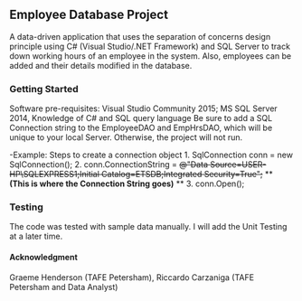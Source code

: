 ## Employee Database Project
A data-driven application that uses the separation of concerns design principle using C# (Visual Studio/.NET Framework) and SQL Server to track down working hours of an employee in the system. Also, employees can be added and their details modified in the database.
### Getting Started
Software pre-requisites: Visual Studio Community 2015; MS SQL Server 2014, Knowledge of C# and SQL query language
Be sure to add a SQL Connection string to the EmployeeDAO and EmpHrsDAO, which will be unique to your local Server. Otherwise, the project will not run.

-Example: Steps to create a connection object
            1. SqlConnection conn = new SqlConnection();
            2. conn.ConnectionString = ~~@"Data Source=USER-HP\SQLEXPRESS1;Initial Catalog=ETSDB;Integrated Security=True";~~ ** **(This is where the Connection String goes)** **
            3. conn.Open();

### Testing
The code was tested with sample data manually. I will add the Unit Testing at a later time.

#### Acknowledgment
Graeme Henderson (TAFE Petersham),
Riccardo Carzaniga (TAFE Petersham and Data Analyst)
